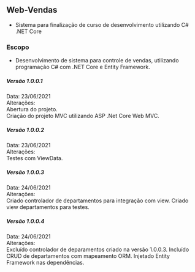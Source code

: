 ## Web-Vendas
- Sistema para finalização de curso de desenvolvimento utilizando C# .NET Core  

### Escopo  
- Desenvolvimento de sistema para controle de vendas, utilizando programação C# com .NET Core e Entity Framework.  


##### Versão 1.0.0.1  
Data:  23/06/2021  
Alterações:  
Abertura do projeto.  
Criação do projeto MVC utilizando ASP .Net Core Web MVC.  

##### Versão 1.0.0.2  
Data: 23/06/2021  
Alterações:   
Testes com ViewData.  


##### Versão 1.0.0.3  
Data: 24/06/2021  
Alterações:  
Criado controlador de departamentos para integração com view. Criado view departamentos para testes.  


##### Versão 1.0.0.4  
Data: 24/06/2021  
Alterações:  
Excluído controlador de deparamentos criado na versão 1.0.0.3. Incluído CRUD de departamentos com mapeamento ORM. Injetado Entity Framework nas dependências.  
